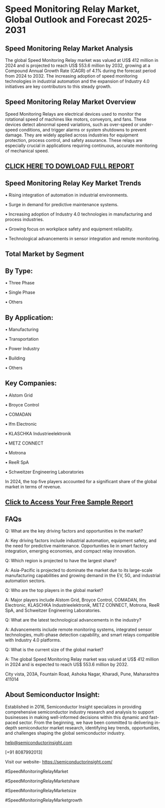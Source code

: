 Speed Monitoring Relay Market, Global Outlook and Forecast 2025-2031
=
Speed Monitoring Relay Market Analysis
-
The global Speed Monitoring Relay market was valued at US$ 412 million in 2024 and is projected to reach US$ 553.6 million by 2032, growing at a Compound Annual Growth Rate (CAGR) of 4.1% during the forecast period from 2024 to 2032. The increasing adoption of speed monitoring technologies in industrial automation and the expansion of Industry 4.0 initiatives are key contributors to this steady growth.

Speed Monitoring Relay Market Overview
-
Speed Monitoring Relays are electrical devices used to monitor the rotational speed of machines like motors, conveyors, and fans. These devices detect abnormal speed variations, such as over-speed or under-speed conditions, and trigger alarms or system shutdowns to prevent damage. They are widely applied across industries for equipment protection, process control, and safety assurance. These relays are especially crucial in applications requiring continuous, accurate monitoring of mechanical speed.

[CLICK HERE TO DOWLOAD FULL REPORT](https://semiconductorinsight.com/report/speed-monitoring-relay-market/)
-
Speed Monitoring Relay Key Market Trends
-
•	Rising integration of automation in industrial environments.

•	Surge in demand for predictive maintenance systems.

•	Increasing adoption of Industry 4.0 technologies in manufacturing and process industries.

•	Growing focus on workplace safety and equipment reliability.

•	Technological advancements in sensor integration and remote monitoring.

Total Market by Segment
-
By Type:
-
•	Three Phase

•	Single Phase

•	Others

By Application:
-
•	Manufacturing

•	Transportation

•	Power Industry

•	Building

•	Others

Key Companies:
-
•	Alstom Grid

•	Broyce Control

•	COMADAN

•	Ifm Electronic

•	KLASCHKA Industrieelektronik

•	METZ CONNECT

•	Motrona

•	ReeR SpA

•	Schweitzer Engineering Laboratories

In 2024, the top five players accounted for a significant share of the global market in terms of revenue.

[Click to Access Your Free Sample Report](https://semiconductorinsight.com/report/speed-monitoring-relay-market/)
-
FAQs
-
Q: What are the key driving factors and opportunities in the market?

A: Key driving factors include industrial automation, equipment safety, and the need for predictive maintenance. Opportunities lie in smart factory integration, emerging economies, and compact relay innovation.

Q: Which region is projected to have the largest share?

A: Asia-Pacific is projected to dominate the market due to its large-scale manufacturing capabilities and growing demand in the EV, 5G, and industrial automation sectors.

Q: Who are the top players in the global market?

A: Major players include Alstom Grid, Broyce Control, COMADAN, Ifm Electronic, KLASCHKA Industrieelektronik, METZ CONNECT, Motrona, ReeR SpA, and Schweitzer Engineering Laboratories.

Q: What are the latest technological advancements in the industry?

A: Advancements include remote monitoring systems, integrated sensor technologies, multi-phase detection capability, and smart relays compatible with Industry 4.0 platforms.

Q: What is the current size of the global market?

A: The global Speed Monitoring Relay market was valued at US$ 412 million in 2024 and is expected to reach US$ 553.6 million by 2032.

City vista, 203A, Fountain Road, Ashoka Nagar, Kharadi, Pune, Maharashtra 411014

About Semiconductor Insight:
-
Established in 2016, Semiconductor Insight specializes in providing comprehensive semiconductor industry research and analysis to support businesses in making well-informed decisions within this dynamic and fast-paced sector. From the beginning, we have been committed to delivering in-depth semiconductor market research, identifying key trends, opportunities, and challenges shaping the global semiconductor industry.

help@semiconductorinsight.com 

[+91 8087992013] 

Visit our website- https://semiconductorinsight.com/ 

#SpeedMonitoringRelayMarket

#SpeedMonitoringRelayMarketshare

#SpeedMonitoringRelayMarketsize

#SpeedMonitoringRelayMarketgrowth



